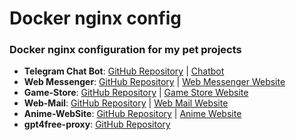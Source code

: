 # Docker nginx config

### Docker nginx configuration for my pet projects

- **Telegram Chat Bot**: [GitHub Repository](https://github.com/Hire-Hoffee/Telegram-ChatGPT) | [Chatbot](https://t.me/chatting_gpt3_bot)
- **Web Messenger**: [GitHub Repository](https://github.com/Hire-Hoffee/Web-Messenger) | [Web Messenger Website](http://petchatscape.freemyip.com/)
- **Game-Store**: [GitHub Repository](https://github.com/Hire-Hoffee/Game-Store) | [Game Store Website](http://petgamemuffin.freemyip.com/)
- **Web-Mail**: [GitHub Repository](https://github.com/Hire-Hoffee/Web-Mail) | [Web Mail Website](http://petwebmail.freemyip.com/)
- **Anime-WebSite**: [GitHub Repository](https://github.com/Hire-Hoffee/Anime-WebSite) | [Anime Website](http://petanimearea.freemyip.com/)
- **gpt4free-proxy**: [GitHub Repository](https://github.com/Hire-Hoffee/gpt4free-proxy)
